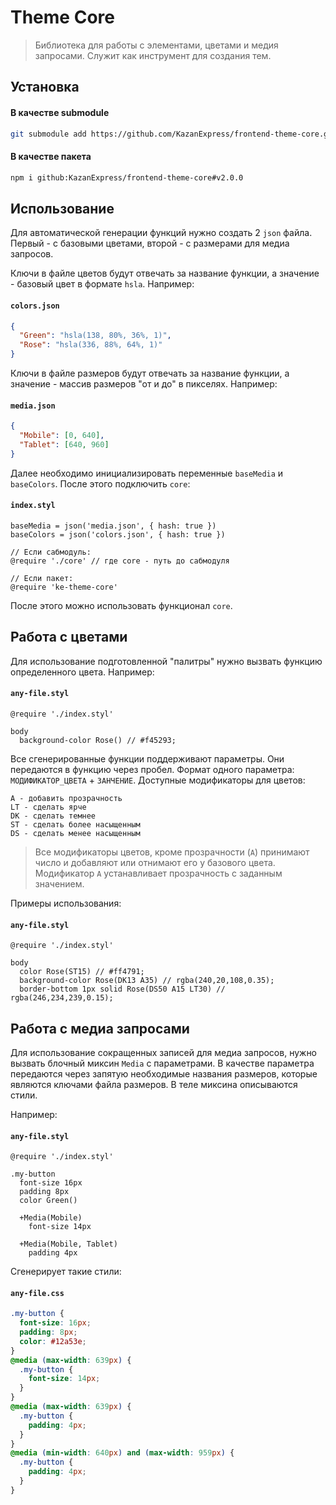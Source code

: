 # Theme Core

> Библиотека для работы с элементами, цветами и медия запросами. Служит как инструмент для создания тем.

## Установка

#### В качестве submodule
```bash
git submodule add https://github.com/KazanExpress/frontend-theme-core.git
```

#### В качестве пакета
```bash
npm i github:KazanExpress/frontend-theme-core#v2.0.0
```

## Использование

Для автоматической генерации функций нужно создать 2 `json` файла. Первый - с базовыми цветами, второй - с размерами для медиа запросов.

Ключи в файле цветов будут отвечать за название функции, а значение - базовый цвет в формате `hsla`. Например:

#### **`colors.json`**
```json
{
  "Green": "hsla(138, 80%, 36%, 1)",
  "Rose": "hsla(336, 88%, 64%, 1)"
}
```

Ключи в файле размеров будут отвечать за название функции, а значение - массив размеров "от и до" в пикселях. Например:

#### **`media.json`**
```json
{
  "Mobile": [0, 640],
  "Tablet": [640, 960]
}
```

Далее необходимо инициализировать переменные `baseMedia` и `baseColors`. После этого подключить `core`:

#### **`index.styl`**
```stylus
baseMedia = json('media.json', { hash: true })
baseColors = json('colors.json', { hash: true })

// Если сабмодуль:
@require './core' // где core - путь до сабмодуля

// Если пакет:
@require 'ke-theme-core'
```

После этого можно использовать функционал `core`.

## Работа с цветами

Для использование подготовленной "палитры" нужно вызвать функцию определенного цвета. Например:

#### **`any-file.styl`**
```stylus
@require './index.styl'

body
  background-color Rose() // #f45293;
```

Все сгенерированные функции поддерживают параметры. Они передаются в функцию через пробел. Формат одного параметра: `МОДИФИКАТОР_ЦВЕТА` + `ЗАНЧЕНИЕ`.
Доступные модификаторы для цветов:

```
A - добавить прозрачность
LT - сделать ярче
DK - сделать темнее
ST - сделать более насыщенным
DS - сделать менее насыщенным
```

> Все модификаторы цветов, кроме прозрачности (`A`) принимают число и добавляют или отнимают его у базового цвета.
> Модификатор `A` устанавливает прозрачность с заданным значением.

Примеры использования:

#### **`any-file.styl`**
```stylus
@require './index.styl'

body
  color Rose(ST15) // #ff4791;
  background-color Rose(DK13 A35) // rgba(240,20,108,0.35);
  border-bottom 1px solid Rose(DS50 A15 LT30) // rgba(246,234,239,0.15);
```

## Работа с медиа запросами

Для использование сокращенных записей для медиа запросов, нужно вызвать блочный миксин `Media` с параметрами. В качестве параметра передаются через запятую необходимые названия размеров, которые являются ключами файла размеров. В теле миксина описываются стили.

Например:

#### **`any-file.styl`**
```stylus
@require './index.styl'

.my-button
  font-size 16px
  padding 8px
  color Green()
  
  +Media(Mobile)
    font-size 14px
  
  +Media(Mobile, Tablet)
    padding 4px
```

Сгенерирует такие стили:

#### **`any-file.css`**
```css
.my-button {
  font-size: 16px;
  padding: 8px;
  color: #12a53e;
}
@media (max-width: 639px) {
  .my-button {
    font-size: 14px;
  }
}
@media (max-width: 639px) {
  .my-button {
    padding: 4px;
  }
}
@media (min-width: 640px) and (max-width: 959px) {
  .my-button {
    padding: 4px;
  }
}
```

